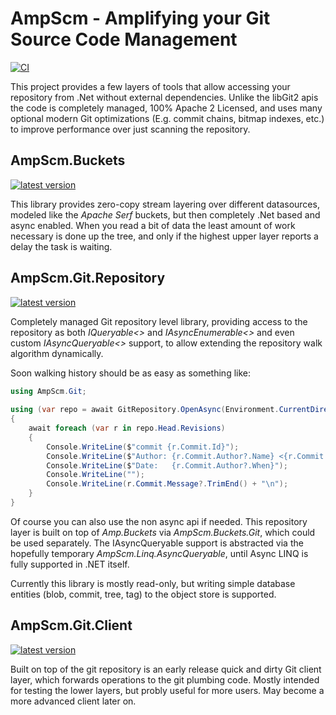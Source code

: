 # AmpScm - Amplifying your Git Source Code Management
[![CI](https://github.com/AmpScm/AmpScm/actions/workflows/msbuild.yml/badge.svg)](https://github.com/AmpScm/AmpScm/actions/workflows/msbuild.yml)

This project provides a few layers of tools that allow accessing your repository from .Net without external dependencies. Unlike the libGit2 apis the code is completely managed, 100% Apache 2 Licensed, and uses many optional modern Git optimizations (E.g. commit chains, bitmap indexes, etc.) to improve performance over just scanning the repository.

## AmpScm.Buckets
[![latest version](https://img.shields.io/nuget/v/AmpScm.Buckets)](https://www.nuget.org/packages/AmpScm.Buckets)

This library provides zero-copy stream layering over different datasources, modeled like the *Apache Serf* buckets, but then completely .Net based and async enabled. When you read a bit of data the least amount of work necessary is done up the tree, and only if the highest upper layer reports a delay the task is waiting.

## AmpScm.Git.Repository
[![latest version](https://img.shields.io/nuget/v/AmpScm.Git.Repository)](https://www.nuget.org/packages/AmpScm.Git.Repository)

Completely managed Git repository level library, providing access to the repository as both *IQueryable<>* and *IAsyncEnumerable<>* and even custom *IAsyncQueryable<>* support, to allow extending the repository walk algorithm dynamically.
  
Soon walking history should be as easy as something like:
  
```cs
using AmpScm.Git;
    
using (var repo = await GitRepository.OpenAsync(Environment.CurrentDirectory))
{
    await foreach (var r in repo.Head.Revisions)
    {
        Console.WriteLine($"commit {r.Commit.Id}");
        Console.WriteLine($"Author: {r.Commit.Author?.Name} <{r.Commit.Author?.Email}>");
        Console.WriteLine($"Date:   {r.Commit.Author?.When}");
        Console.WriteLine("");
        Console.WriteLine(r.Commit.Message?.TrimEnd() + "\n");
    }
}
```
 
Of course you can also use the non async api if needed. This repository layer is built on top of *Amp.Buckets* via *AmpScm.Buckets.Git*, which could
be used separately. The IAsyncQueryable<T> support is abstracted via the hopefully temporary *AmpScm.Linq.AsyncQueryable*, until Async LINQ is fully
supported in .NET itself.
  
Currently this library is mostly read-only, but writing simple database entities (blob, commit, tree, tag) to the object store is supported.
  
## AmpScm.Git.Client
[![latest version](https://img.shields.io/nuget/v/AmpScm.Git.Client)](https://www.nuget.org/packages/AmpScm.Git.Client)
  
Built on top of the git repository is an early release quick and dirty Git client layer, which forwards operations to the git plumbing code. Mostly
intended for testing the lower layers, but probly useful for more users. May become a more advanced client later on.
